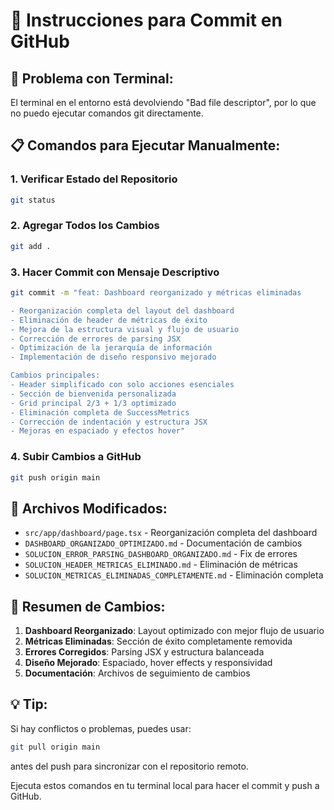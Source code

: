 # 📝 Instrucciones para Commit en GitHub

## **🚨 Problema con Terminal:**
El terminal en el entorno está devolviendo "Bad file descriptor", por lo que no puedo ejecutar comandos git directamente.

## **📋 Comandos para Ejecutar Manualmente:**

### **1. Verificar Estado del Repositorio**
```bash
git status
```

### **2. Agregar Todos los Cambios**
```bash
git add .
```

### **3. Hacer Commit con Mensaje Descriptivo**
```bash
git commit -m "feat: Dashboard reorganizado y métricas eliminadas

- Reorganización completa del layout del dashboard
- Eliminación de header de métricas de éxito
- Mejora de la estructura visual y flujo de usuario
- Corrección de errores de parsing JSX
- Optimización de la jerarquía de información
- Implementación de diseño responsivo mejorado

Cambios principales:
- Header simplificado con solo acciones esenciales
- Sección de bienvenida personalizada
- Grid principal 2/3 + 1/3 optimizado
- Eliminación completa de SuccessMetrics
- Corrección de indentación y estructura JSX
- Mejoras en espaciado y efectos hover"
```

### **4. Subir Cambios a GitHub**
```bash
git push origin main
```

## **📁 Archivos Modificados:**
- `src/app/dashboard/page.tsx` - Reorganización completa del dashboard
- `DASHBOARD_ORGANIZADO_OPTIMIZADO.md` - Documentación de cambios
- `SOLUCION_ERROR_PARSING_DASHBOARD_ORGANIZADO.md` - Fix de errores
- `SOLUCION_HEADER_METRICAS_ELIMINADO.md` - Eliminación de métricas
- `SOLUCION_METRICAS_ELIMINADAS_COMPLETAMENTE.md` - Eliminación completa

## **🎯 Resumen de Cambios:**
1. **Dashboard Reorganizado**: Layout optimizado con mejor flujo de usuario
2. **Métricas Eliminadas**: Sección de éxito completamente removida
3. **Errores Corregidos**: Parsing JSX y estructura balanceada
4. **Diseño Mejorado**: Espaciado, hover effects y responsividad
5. **Documentación**: Archivos de seguimiento de cambios

## **💡 Tip:**
Si hay conflictos o problemas, puedes usar:
```bash
git pull origin main
```
antes del push para sincronizar con el repositorio remoto.

Ejecuta estos comandos en tu terminal local para hacer el commit y push a GitHub.

